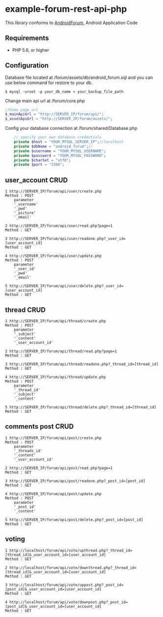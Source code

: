 # example-forum-rest-api-php

This library conforms to [AndroidForum](https://github.com/bekaku/AndroidForum), Android Application Code



## Requirements

- PHP 5.6, or higher

## Configuration

Database file located at /forum/assets/db/android_forum.sql and you can use below command for restore to your db.

```
$ mysql -uroot -p your_db_name < your_backup_file_path
```

Change main api url at /forum/core.php

```php
//home page url
$_mainApiUrl = "http://SERVER_IP/forum/api/";
$_assetApiUrl = "http://SERVER_IP/forum/assets/";

```
Config your database connection at /forum/shared/Database.php

```php
    // specify your own database credentials
    private $host = "YOUR_MYSQL_SERVER_IP";//localhost
    private $dbName = "android_forum";//
    private $username = "YOUR_MYSQL_USERNAME";
    private $password = "YOUR_MYSQL_PASSWORD";
    private $charSet = "utf8";
    private $port = "3306";
```

## user_account CRUD
```
1 http://SERVER_IP/forum/api/user/create.php
Method : POST
	parameter
	'_username'
	'_pwd'
	'_picture'
	'_email'
```

```
2 http://SERVER_IP/forum/api/user/read.php?page=1
Method : GET
```

```
3 http://SERVER_IP/forum/api/user/readone.php?_user_id=[user_account_id]
Method : GET
```

```
4 http://SERVER_IP/forum/api/user/update.php
Method : POST
	parameter
	'_user_id'
	'_pwd'
	'_email'
```

```
5 http://SERVER_IP/forum/api/user/delete.php?_user_id=[user_account_id]
Method : GET
```

## thread CRUD

```
1 http://SERVER_IP/forum/api/thread/create.php
Method : POST
	parameter
	'_subject'
	'_content'
	'_user_account_id'
```

```
2 http://SERVER_IP/forum/api/thread/read.php?page=1
Method : GET
```

```
3 http://SERVER_IP/forum/api/thread/readone.php?_thread_id=[thread_id]
Method : GET
```

```
4 http://SERVER_IP/forum/api/thread/update.php
Method : POST
	parameter
	'_thread_id'
	'_subject'
	'_content'
```

```
5 http://SERVER_IP/forum/api/thread/delete.php?_thread_id=[thread_id]
Method : GET
```

## comments post CRUD

```
1 http://SERVER_IP/forum/api/post/create.php
Method : POST
	parameter
	'_threads_id'
	'_content'
	'_user_account_id'
```

```
2 http://SERVER_IP/forum/api/post/read.php?page=1
Method : GET
```

```
3 http://SERVER_IP/forum/api/post/readone.php?_post_id=[post_id]
Method : GET
```

```
4 http://SERVER_IP/forum/api/post/update.php
Method : POST
	parameter
	'_post_id'
	'_content'
```

```
5 http://SERVER_IP/forum/api/post/delete.php?_post_id=[post_id]
Method : GET
```

## voting

```
1 http://localhost/forum/api/vote/upthread.php?_thread_id=[thread_id]&_user_account_id=[user_account_id]
Method : GET
```

```
2 http://localhost/forum/api/vote/downthread.php?_thread_id=[thread_id]&_user_account_id=[user_account_id]
Method : GET
```

```
3 http://localhost/forum/api/vote/uppost.php?_post_id=[post_id]&_user_account_id=[user_account_id]
Method : GET
```

```
4 http://localhost/forum/api/vote/downpost.php?_post_id=[post_id]&_user_account_id=[user_account_id]
Method : GET
```
